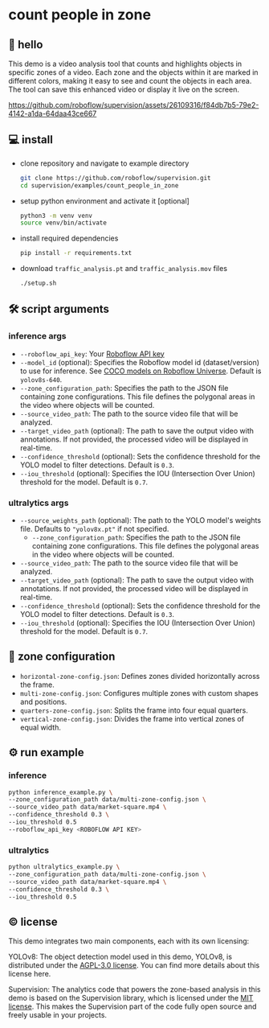 # count people in zone

## 👋 hello

This demo is a video analysis tool that counts and highlights objects in specific zones
of a video. Each zone and the objects within it are marked in different colors, making
it easy to see and count the objects in each area. The tool can save this enhanced
video or display it live on the screen.

https://github.com/roboflow/supervision/assets/26109316/f84db7b5-79e2-4142-a1da-64daa43ce667

## 💻 install

- clone repository and navigate to example directory

  ```bash
  git clone https://github.com/roboflow/supervision.git
  cd supervision/examples/count_people_in_zone
  ```

- setup python environment and activate it [optional]

  ```bash
  python3 -m venv venv
  source venv/bin/activate
  ```

- install required dependencies

  ```bash
  pip install -r requirements.txt
  ```

- download `traffic_analysis.pt` and `traffic_analysis.mov` files

  ```bash
  ./setup.sh
  ```

## 🛠️ script arguments

### inference args

- `--roboflow_api_key`: Your [Roboflow API key](https://docs.roboflow.com/api-reference/authentication#retrieve-an-api-key)
- `--model_id` (optional): Specifies the Roboflow model id (dataset/version) to use for inference. See [COCO models on Roboflow Universe](https://universe.roboflow.com/microsoft/coco/dataset/13). Default is `yolov8s-640`.
- `--zone_configuration_path`: Specifies the path to the JSON file containing zone
  configurations. This file defines the polygonal areas in the video where objects will
  be counted.
- `--source_video_path`: The path to the source video file that will be analyzed.
- `--target_video_path` (optional): The path to save the output video with annotations.
  If not provided, the processed video will be displayed in real-time.
- `--confidence_threshold` (optional): Sets the confidence threshold for the YOLO model
  to filter detections. Default is `0.3`.
- `--iou_threshold` (optional): Specifies the IOU (Intersection Over Union) threshold
  for the model. Default is `0.7`.

### ultralytics args

- `--source_weights_path` (optional): The path to the YOLO model's weights file.
  Defaults to `"yolov8x.pt"` if not specified.
  - `--zone_configuration_path`: Specifies the path to the JSON file containing zone
    configurations. This file defines the polygonal areas in the video where objects will
    be counted.
- `--source_video_path`: The path to the source video file that will be analyzed.
- `--target_video_path` (optional): The path to save the output video with annotations.
  If not provided, the processed video will be displayed in real-time.
- `--confidence_threshold` (optional): Sets the confidence threshold for the YOLO model
  to filter detections. Default is `0.3`.
- `--iou_threshold` (optional): Specifies the IOU (Intersection Over Union) threshold
  for the model. Default is `0.7`.

## 🚩 zone configuration

- `horizontal-zone-config.json`: Defines zones divided horizontally across the frame.
- `multi-zone-config.json`: Configures multiple zones with custom shapes and positions.
- `quarters-zone-config.json`: Splits the frame into four equal quarters.
- `vertical-zone-config.json`: Divides the frame into vertical zones of equal width.

## ⚙️ run example

### inference

```bash
python inference_example.py \
--zone_configuration_path data/multi-zone-config.json \
--source_video_path data/market-square.mp4 \
--confidence_threshold 0.3 \
--iou_threshold 0.5
--roboflow_api_key <ROBOFLOW API KEY>
```

### ultralytics

```bash
python ultralytics_example.py \
--zone_configuration_path data/multi-zone-config.json \
--source_video_path data/market-square.mp4 \
--confidence_threshold 0.3 \
--iou_threshold 0.5
```

## © license

This demo integrates two main components, each with its own licensing:

YOLOv8: The object detection model used in this demo, YOLOv8, is distributed under the
[AGPL-3.0 license](https://github.com/ultralytics/ultralytics/blob/main/LICENSE). You
can find more details about this license here.

Supervision: The analytics code that powers the zone-based analysis in this demo is
based on the Supervision library, which is licensed under the
[MIT license](https://github.com/roboflow/supervision/blob/develop/LICENSE.md). This
makes the Supervision part of the code fully open source and freely usable in your
projects.
